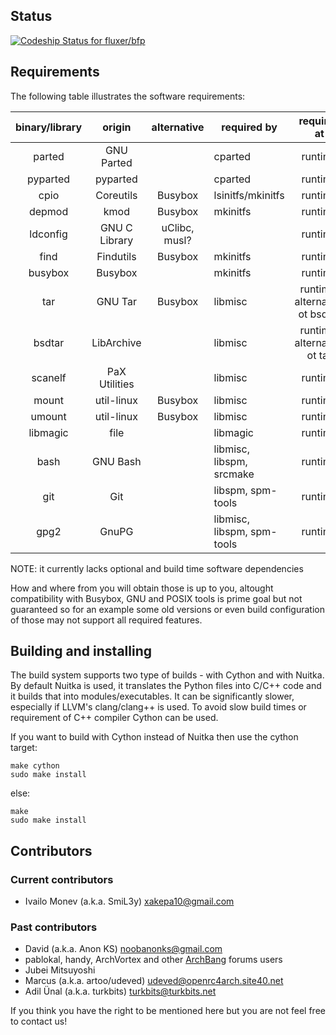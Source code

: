 ## Status

[ ![Codeship Status for fluxer/bfp](https://codeship.com/projects/123e70d0-af99-0132-594f-5edd39caaea8/status?branch=master)](https://codeship.com/projects/69262)

## Requirements

The following table illustrates the software requirements:

| binary/library |     origin    |  alternative  |        required by         |           required at          |
|:--------------:|:-------------:|:-------------:|----------------------------|:------------------------------:|
|     parted     |   GNU Parted  |               |           cparted          |             runtime            |
|    pyparted    |    pyparted   |               |           cparted          |             runtime            |
|      cpio      |   Coreutils   |    Busybox    |      lsinitfs/mkinitfs     |             runtime            |
|     depmod     |      kmod     |    Busybox    |          mkinitfs          |             runtime            |
|    ldconfig    | GNU C Library | uClibc, musl? |                            |             runtime            |
|      find      |   Findutils   |    Busybox    |          mkinitfs          |             runtime            |
|     busybox    |    Busybox    |               |          mkinitfs          |             runtime            |
|       tar      |    GNU Tar    |    Busybox    |           libmisc          | runtime, alternative ot bsdtar |
|     bsdtar     |   LibArchive  |               |           libmisc          |   runtime, alternative ot tar  |
|     scanelf    | PaX Utilities |               |           libmisc          |             runtime            |
|      mount     |   util-linux  |    Busybox    |           libmisc          |             runtime            |
|     umount     |   util-linux  |    Busybox    |           libmisc          |             runtime            |
|    libmagic    |      file     |               |          libmagic          |             runtime            |
|      bash      |    GNU Bash   |               |  libmisc, libspm, srcmake  |             runtime            |
|       git      |      Git      |               |      libspm, spm-tools     |             runtime            |
|      gpg2      |     GnuPG     |               | libmisc, libspm, spm-tools |             runtime            |

NOTE: it currently lacks optional and build time software dependencies

How and where from you will obtain those is up to you, altought compatibility
with Busybox, GNU and POSIX tools is prime goal but not guaranteed so for an
example some old versions or even build configuration of those may not support
all required features.

## Building and installing

The build system supports two type of builds - with Cython and with Nuitka.
By default Nuitka is used, it translates the Python files into C/C++ code and
it builds that into modules/executables. It can be significantly slower,
especially if LLVM's clang/clang++ is used. To avoid slow build times or
requirement of C++ compiler Cython can be used.

If you want to build with Cython instead of Nuitka then use the cython target:

```
make cython
sudo make install
```

else:

```
make
sudo make install
```

## Contributors

### Current contributors

- Ivailo Monev (a.k.a. SmiL3y) <xakepa10@gmail.com>

### Past contributors

- David (a.k.a. Anon KS) <noobanonks@gmail.com>
- pablokal, handy, ArchVortex and other [ArchBang](http://www.archbang.org/)
forums users
- Jubei Mitsuyoshi
- Marcus (a.k.a. artoo/udeved) <udeved@openrc4arch.site40.net>
- Adil Ünal (a.k.a. turkbits) <turkbits@turkbits.net>

If you think you have the right to be mentioned here but you are not feel free
to contact us!
